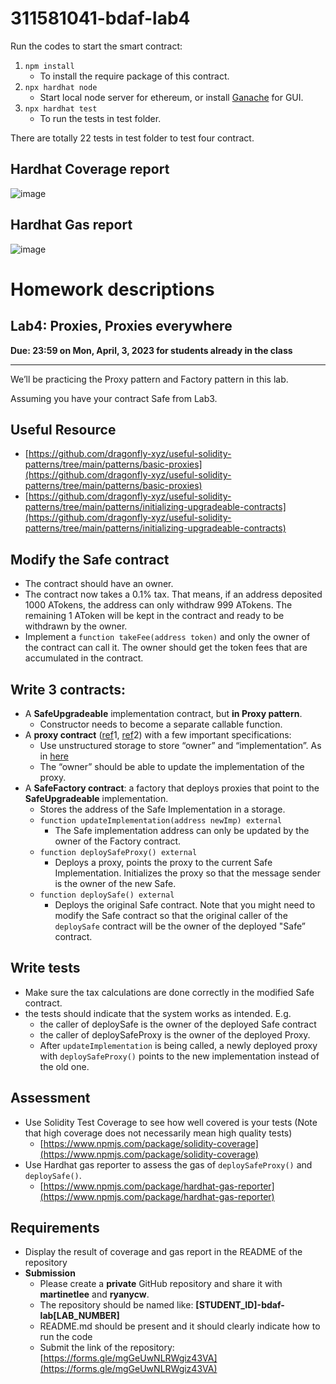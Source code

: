 # 311581041-bdaf-lab4

Run the codes to start the smart contract:

1. `npm install`
   - To install the require package of this contract.
2. `npx hardhat node`
   - Start local node server for ethereum, or install [Ganache](https://trufflesuite.com/ganache/) for GUI.
3. `npx hardhat test`
   - To run the tests in test folder.

There are totally 22 tests in test folder to test four contract.

## Hardhat Coverage report
![image](https://user-images.githubusercontent.com/67420772/229427051-5a684948-f7c5-436c-b9ab-6ff6d63a4713.png)

## Hardhat Gas report
![image](https://user-images.githubusercontent.com/67420772/229427115-68d6fcf1-60c6-4011-8aeb-867b6c214e2a.png)


# Homework descriptions
## Lab4: Proxies, Proxies everywhere

**Due: 23:59 on Mon, April, 3, 2023 for students already in the class**

---

We’ll be practicing the Proxy pattern and Factory pattern in this lab. 

Assuming you have your contract Safe from Lab3.

## Useful Resource

- [https://github.com/dragonfly-xyz/useful-solidity-patterns/tree/main/patterns/basic-proxies](https://github.com/dragonfly-xyz/useful-solidity-patterns/tree/main/patterns/basic-proxies)
- [https://github.com/dragonfly-xyz/useful-solidity-patterns/tree/main/patterns/initializing-upgradeable-contracts](https://github.com/dragonfly-xyz/useful-solidity-patterns/tree/main/patterns/initializing-upgradeable-contracts)

## Modify the Safe contract

- The contract should have an owner.
- The contract now takes a 0.1% tax. That means, if an address deposited 1000 ATokens, the address can only withdraw 999 ATokens. The remaining 1 AToken will be kept in the contract and ready to be withdrawn by the owner.
- Implement a `function takeFee(address token)` and only the owner of the contract can call it. The owner should get the token fees that are accumulated in the contract.

## Write 3 contracts:

- A **SafeUpgradeable** implementation contract, but **in Proxy pattern**.
    - Constructor needs to become a separate callable function.
- A **proxy contract** ([ref](https://fravoll.github.io/solidity-patterns/proxy_delegate.html)1, [ref](https://solidity-by-example.org/app/upgradeable-proxy/)2) with a few important specifications:
    - Use unstructured storage to store “owner” and “implementation”. As in [here](https://blog.openzeppelin.com/upgradeability-using-unstructured-storage/)
    - The “owner” should be able to update the implementation of the proxy.
- A **SafeFactory contract**: a factory that deploys proxies that point to the **SafeUpgradeable** implementation.
    - Stores the address of the Safe Implementation in a storage.
    - `function updateImplementation(address newImp) external`
        - The Safe implementation address can only be updated by the owner of the Factory contract.
    - `function deploySafeProxy() external`
        - Deploys a proxy, points the proxy to the current Safe Implementation. Initializes the proxy so that the message sender is the owner of the new Safe.
    - `function deploySafe() external`
        - Deploys the original Safe contract. Note that you might need to modify the Safe contract so that the original caller of the `deploySafe` contract will be the owner of the deployed "Safe” contract.

## Write tests

- Make sure the tax calculations are done correctly in the modified Safe contract.
- the tests should indicate that the system works as intended. E.g.
    - the caller of deploySafe is the owner of the deployed Safe contract
    - the caller of deploySafeProxy is the owner of the deployed Proxy.
    - After `updateImplementation` is being called, a newly deployed proxy with `deploySafeProxy()` points to the new implementation instead of the old one.

## Assessment

- Use Solidity Test Coverage to see how well covered is your tests (Note that high coverage does not necessarily mean high quality tests)
    - [https://www.npmjs.com/package/solidity-coverage](https://www.npmjs.com/package/solidity-coverage)
- Use Hardhat gas reporter to assess the gas of `deploySafeProxy()` and `deploySafe()`.
    - [https://www.npmjs.com/package/hardhat-gas-reporter](https://www.npmjs.com/package/hardhat-gas-reporter)

## Requirements

- Display the result of coverage and gas report in the README of the repository
- **Submission**
    - Please create a **private** GitHub repository and share it with **martinetlee** and **ryanycw**.
    - The repository should be named like: **[STUDENT_ID]-bdaf-lab[LAB_NUMBER]**
    - README.md should be present and it should clearly indicate how to run the code
    - Submit the link of the repository: [https://forms.gle/mgGeUwNLRWgiz43VA](https://forms.gle/mgGeUwNLRWgiz43VA)
